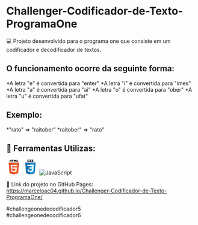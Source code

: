 # Challenger-Codificador-de-Texto-ProgramaOne

<p align-text="left">💻 Projeto desenvolvido para o programa one que
consiste em um codificador e decodificador de 
textos.</p>

<h2 align-text="left">O funcionamento ocorre da seguinte forma:</h2>
  *A letra "e" é convertida para "enter"
  *A letra "i" é convertida para "imes"
  *A letra "a" é convertida para "ai"
  *A letra "o" é convertida para "ober"
  *A letra "u" é convertida para "ufat"

<h2 align-text="left">Exemplo:</h2>
  *"rato" => "raitober"
   *raitober" => "rato"

<h2 align-text="left">🧰 Ferramentas Utilizas:</h2>
<img src="https://raw.githubusercontent.com/devicons/devicon/master/icons/html5/html5-original-wordmark.svg" alt="html5" width="40" height="40"/> <img src="https://raw.githubusercontent.com/devicons/devicon/master/icons/css3/css3-original-wordmark.svg" alt="css3" width="40" height="40"/> <img 
src="https://cdn.jsdelivr.net/gh/devicons/devicon/icons/javascript/javascript-original.svg" alt="JavaScript" width="40" height="40"/>

📎 Link do projeto no GitHub Pages:
  https://marceloac04.github.io/Challenger-Codificador-de-Texto-ProgramaOne/

#challengeonedecodificador5<br/>
#challengeonedecodificador6
